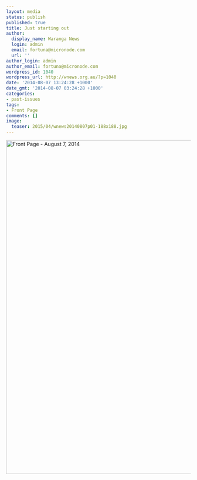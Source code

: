 ```yaml
---
layout: media
status: publish
published: true
title: Just starting out
author:
  display_name: Waranga News
  login: admin
  email: fortuna@micronode.com
  url: ''
author_login: admin
author_email: fortuna@micronode.com
wordpress_id: 1040
wordpress_url: http://wnews.org.au/?p=1040
date: '2014-08-07 13:24:28 +1000'
date_gmt: '2014-08-07 03:24:28 +1000'
categories:
- past-issues
tags:
- Front Page
comments: []
image:
  teaser: 2015/04/wnews20140807p01-188x188.jpg
---
```


<a href="{{ site.url }}/images/2014/08/wnews20140807p01.pdf"><img class="alignnone size-full wp-image-1030" alt="Front Page - August 7, 2014" src="{{ site.url }}/images/2014/08/wnews20140807p01.jpg" width="624" height="907" /></a>
